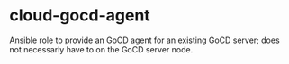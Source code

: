 # cloud-gocd-agent

Ansible role to provide an GoCD agent for an existing GoCD server; does not necessarly have to on the GoCD server node.